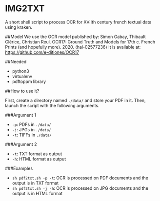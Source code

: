 # IMG2TXT

A short shell script to process OCR for XVIIth century french textual data using kraken. 

##Model
We use the OCR model published by: Simon Gabay, Thibault Clérice, Christian Reul. OCR17: Ground Truth and Models for 17th c. French Prints (and hopefully more). 2020. ⟨hal-02577236⟩
It is available at: https://github.com/e-ditiones/OCR17

##Needed 
- python3
- virtualenv
- pdftoppm library

##How to use it?

First, create a directory named ```./data/``` and store your PDF in it. Then, launch the script with the following arguments.

###Argument 1
- ```-p```: PDFs in ```./data/```
- ```-j```: JPGs in ```./data/```
- ```-t```: TIFFs in ```./data/```

###Argument 2
- ```-t```: TXT format as output
- ```-h```: HTML format as output

###Examples
- ```sh pdf2txt.sh -p -t```: OCR is processed on PDF documents and the output is in TXT format
- ```sh pdf2txt.sh -j -h```: OCR is processed on JPG documents and the output is in HTML format
